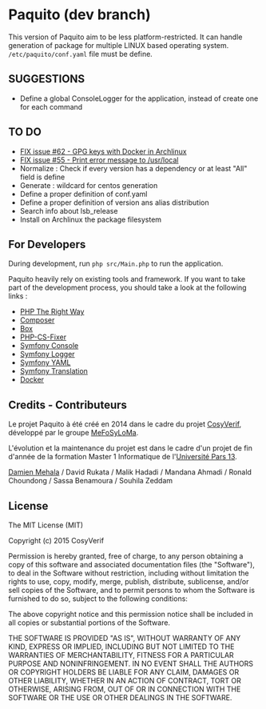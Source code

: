 Paquito (dev branch)
====================

This version of Paquito aim to be less platform-restricted. It can handle generation of package for multiple LINUX based operating system. `/etc/paquito/conf.yaml` file must be define.

SUGGESTIONS
-----------
* Define a global ConsoleLogger for the application, instead of create one for each command


TO DO
-----
* [FIX issue #62 - GPG keys with Docker in Archlinux](https://github.com/CosyVerif/paquito/issues/62)
* [FIX issue #55 - Print error message to /usr/local](https://github.com/CosyVerif/paquito/issues/62)
* Normalize : Check if every version has a dependency or at least "All" field is define
* Generate : wildcard for centos generation
* Define a proper definition of conf.yaml
* Define a proper definition of version ans alias distribution
* Search info about lsb_release
* Install on Archlinux the package filesystem

For Developers
--------------
During development, run `php src/Main.php` to run the application.

Paquito heavily rely on existing tools and framework. If you want
to take part of the development process, you should take a look
at the following links :

* [PHP The Right Way](http://www.phptherightway.com/)
* [Composer](https://getcomposer.org/)
* [Box](http://box-project.org/)
* [PHP-CS-Fixer](http://cs.sensiolabs.org/)
* [Symfony Console](http://symfony.com/fr/doc/current/components/console/introduction.html)
* [Symfony Logger](http://symfony.com/doc/current/components/console/logger.html)
* [Symfony YAML](http://symfony.com/fr/doc/current/components/yaml/introduction.html)
* [Symfony Translation](http://symfony.com/doc/current/components/translation/index.html)
* [Docker](https://docs.docker.com/)

Credits - Contributeurs
-----------------------
Le projet Paquito à été créé en 2014 dans le cadre du projet [CosyVerif](https://github.com/CosyVerif), développé par le groupe [MeFoSyLoMa](http://www.mefosyloma.fr/).

L'évolution et la maintenance du projet est dans le cadre d'un projet de fin d'année de la formation Master 1 Informatique de l'[Université Pars 13](https://www.univ-paris13.fr/).

[Damien Mehala](mailto:damien.mehala@me.com) / David Rukata / Malik Hadadi / Mandana Ahmadi / Ronald Choundong / Sassa Benamoura / Souhila Zeddam

License
-------
The MIT License (MIT)

Copyright (c) 2015 CosyVerif

Permission is hereby granted, free of charge, to any person obtaining a copy
of this software and associated documentation files (the "Software"), to deal
in the Software without restriction, including without limitation the rights
to use, copy, modify, merge, publish, distribute, sublicense, and/or sell
copies of the Software, and to permit persons to whom the Software is
furnished to do so, subject to the following conditions:

The above copyright notice and this permission notice shall be included in all
copies or substantial portions of the Software.

THE SOFTWARE IS PROVIDED "AS IS", WITHOUT WARRANTY OF ANY KIND, EXPRESS OR
IMPLIED, INCLUDING BUT NOT LIMITED TO THE WARRANTIES OF MERCHANTABILITY,
FITNESS FOR A PARTICULAR PURPOSE AND NONINFRINGEMENT. IN NO EVENT SHALL THE
AUTHORS OR COPYRIGHT HOLDERS BE LIABLE FOR ANY CLAIM, DAMAGES OR OTHER
LIABILITY, WHETHER IN AN ACTION OF CONTRACT, TORT OR OTHERWISE, ARISING FROM,
OUT OF OR IN CONNECTION WITH THE SOFTWARE OR THE USE OR OTHER DEALINGS IN THE
SOFTWARE.

